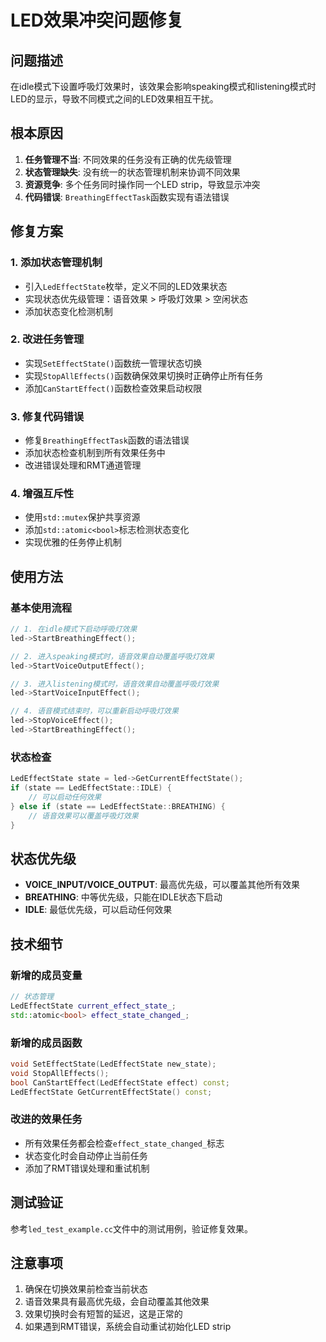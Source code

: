 # LED效果冲突问题修复

## 问题描述
在idle模式下设置呼吸灯效果时，该效果会影响speaking模式和listening模式时LED的显示，导致不同模式之间的LED效果相互干扰。

## 根本原因
1. **任务管理不当**: 不同效果的任务没有正确的优先级管理
2. **状态管理缺失**: 没有统一的状态管理机制来协调不同效果
3. **资源竞争**: 多个任务同时操作同一个LED strip，导致显示冲突
4. **代码错误**: `BreathingEffectTask`函数实现有语法错误

## 修复方案

### 1. 添加状态管理机制
- 引入`LedEffectState`枚举，定义不同的LED效果状态
- 实现状态优先级管理：语音效果 > 呼吸灯效果 > 空闲状态
- 添加状态变化检测机制

### 2. 改进任务管理
- 实现`SetEffectState()`函数统一管理状态切换
- 实现`StopAllEffects()`函数确保效果切换时正确停止所有任务
- 添加`CanStartEffect()`函数检查效果启动权限

### 3. 修复代码错误
- 修复`BreathingEffectTask`函数的语法错误
- 添加状态检查机制到所有效果任务中
- 改进错误处理和RMT通道管理

### 4. 增强互斥性
- 使用`std::mutex`保护共享资源
- 添加`std::atomic<bool>`标志检测状态变化
- 实现优雅的任务停止机制

## 使用方法

### 基本使用流程
```cpp
// 1. 在idle模式下启动呼吸灯效果
led->StartBreathingEffect();

// 2. 进入speaking模式时，语音效果自动覆盖呼吸灯效果
led->StartVoiceOutputEffect();

// 3. 进入listening模式时，语音效果自动覆盖呼吸灯效果
led->StartVoiceInputEffect();

// 4. 语音模式结束时，可以重新启动呼吸灯效果
led->StopVoiceEffect();
led->StartBreathingEffect();
```

### 状态检查
```cpp
LedEffectState state = led->GetCurrentEffectState();
if (state == LedEffectState::IDLE) {
    // 可以启动任何效果
} else if (state == LedEffectState::BREATHING) {
    // 语音效果可以覆盖呼吸灯效果
}
```

## 状态优先级
- **VOICE_INPUT/VOICE_OUTPUT**: 最高优先级，可以覆盖其他所有效果
- **BREATHING**: 中等优先级，只能在IDLE状态下启动
- **IDLE**: 最低优先级，可以启动任何效果

## 技术细节

### 新增的成员变量
```cpp
// 状态管理
LedEffectState current_effect_state_;
std::atomic<bool> effect_state_changed_;
```

### 新增的成员函数
```cpp
void SetEffectState(LedEffectState new_state);
void StopAllEffects();
bool CanStartEffect(LedEffectState effect) const;
LedEffectState GetCurrentEffectState() const;
```

### 改进的效果任务
- 所有效果任务都会检查`effect_state_changed_`标志
- 状态变化时会自动停止当前任务
- 添加了RMT错误处理和重试机制

## 测试验证
参考`led_test_example.cc`文件中的测试用例，验证修复效果。

## 注意事项
1. 确保在切换效果前检查当前状态
2. 语音效果具有最高优先级，会自动覆盖其他效果
3. 效果切换时会有短暂的延迟，这是正常的
4. 如果遇到RMT错误，系统会自动重试初始化LED strip 